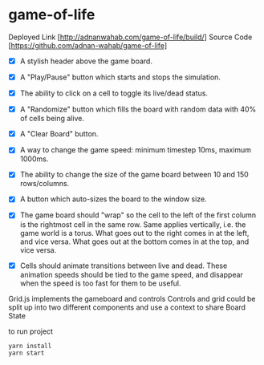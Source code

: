 # game-of-life

Deployed Link [http://adnanwahab.com/game-of-life/build/]
Source Code [https://github.com/adnan-wahab/game-of-life]
 
- [x] A stylish header above the game board.
- [x] A "Play/Pause" button which starts and stops the simulation.
- [x] The ability to click on a cell to toggle its live/dead status.
- [x] A "Randomize" button which fills the board with random data with 40% of cells being alive.
- [x] A "Clear Board" button.
- [x] A way to change the game speed: minimum timestep 10ms, maximum 1000ms.
- [x] The ability to change the size of the game board between 10 and 150 rows/columns.
- [x] A button which auto-sizes the board to the window size.
- [x] The game board should "wrap" so the cell to the left of the first column is the rightmost cell in the same row. Same applies vertically, i.e. the game world is a torus. What goes out to the right comes in at the left, and vice versa. What goes out at the bottom comes in at the top, and vice versa.
- [x] Cells should animate transitions between live and dead. These animation speeds should be tied to the game speed, and disappear when the speed is too fast for them to be useful.


Grid.js implements the gameboard and controls
Controls and grid could be split up into two different components and use a context to share Board State 

to run project
```
yarn install
yarn start 
```